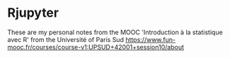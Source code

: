 # Rjupyter

These are my personal notes from the MOOC 'Introduction à la statistique avec R' from the Université of Paris Sud
https://www.fun-mooc.fr/courses/course-v1:UPSUD+42001+session10/about
